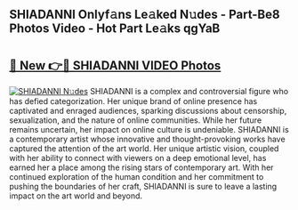 ## SHIADANNI Onlyf𝚊ns Le𝚊ked N𝚞des - Part-Be8 Photos Video - Hot Part Le𝚊ks qgYaB

# <h2><a href="http://ab88501.deff.icu/?id=SHIADANNI">🔗 New 👉🔴 SHIADANNI VIDEO Photos</a></h2>

[![SHIADANNI N𝚞des](https://i.imgur.com/rIISA9y.gif)](http://ab88501.deff.icu/?id=SHIADANNI)
SHIADANNI is a complex and controversial figure who has defied categorization. Her unique brand of online presence has captivated and enraged audiences, sparking discussions about censorship, sexualization, and the nature of online communities. While her future remains uncertain, her impact on online culture is undeniable. SHIADANNI is a contemporary artist whose innovative and thought-provoking works have captured the attention of the art world. Her unique artistic vision, coupled with her ability to connect with viewers on a deep emotional level, has earned her a place among the rising stars of contemporary art. With her continued exploration of the human condition and her commitment to pushing the boundaries of her craft, SHIADANNI is sure to leave a lasting impact on the art world and beyond.
